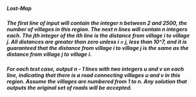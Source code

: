 ##### Lost-Map

##### The first line of input will contain the integer n between 2 and 2500, the number of villages in this region. The next n lines will contain n integers each. The jth integer of the ith line is the distance from village i to village j. All distances are greater than zero unless i = j, less than 10^7, and it is guaranteed that the distance from village i to village j is the same as the distance from village j to village i.

##### For each test case, output n - 1 lines with two integers u and v on each line, indicating that there is a road connecting villages u and v in this region. Assume the villages are numbered from 1 to n. Any solution that outputs the original set of roads will be accepted.
